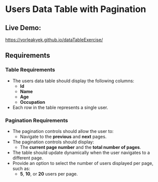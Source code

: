 # Users Data Table with Pagination
## Live Demo:
https://vorleakyek.github.io/dataTableExercise/

## Requirements

### Table Requirements
- The users data table should display the following columns:
  - **Id**
  - **Name**
  - **Age**
  - **Occupation**
- Each row in the table represents a single user.

### Pagination Requirements
- The pagination controls should allow the user to:
  - Navigate to the **previous** and **next** pages.
- The pagination controls should display:
  - The **current page number** and the **total number of pages**.
- The table should update dynamically when the user navigates to a different page.
- Provide an option to select the number of users displayed per page, such as:
  - **5**, **10**, or **20** users per page.
